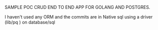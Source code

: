 SAMPLE POC CRUD END TO END APP FOR GOLANG AND POSTGRES.

I haven't used any ORM and the commits are in Native sql using a driver (lib/pq
) on database/sql


